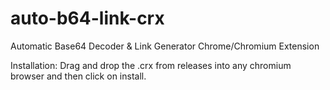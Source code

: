 # auto-b64-link-crx
Automatic Base64 Decoder & Link Generator Chrome/Chromium Extension

Installation:
Drag and drop the .crx from releases into any chromium browser and then click on install.
